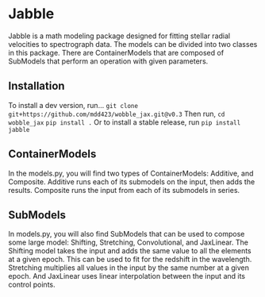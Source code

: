 # Jabble
Jabble is a math modeling package designed for fitting stellar radial velocities to spectrograph data.
The models can be divided into two classes in this package. There are ContainerModels that are composed of SubModels that perform an operation with given parameters.

## Installation
To install a dev version, run...
`git clone git+https://github.com/mdd423/wobble_jax.git@v0.3`
Then run,
`cd wobble_jax`
`pip install .`
Or to install a stable release, run
`pip install jabble`


## ContainerModels
In the models.py, you will find two types of ContainerModels: Additive, and Composite.
Additive runs each of its submodels on the input, then adds the results. Composite
runs the input from each of its submodels in series.

## SubModels
In models.py, you will also find SubModels that can be used to compose some large model: Shifting,
Stretching, Convolutional, and JaxLinear. The Shifting model takes the input and adds the same value to all the elements at a given epoch. This can be used to fit for the redshift in the wavelength. Stretching multiplies all values in the input by the same number at a given epoch. And JaxLinear uses linear interpolation between the input and its control points.
